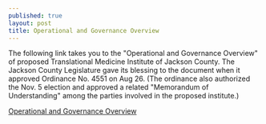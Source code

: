 ```yaml
---
published: true
layout: post
title: Operational and Governance Overview
---
```


The following link takes you to the "Operational and Governance Overview" of proposed Translational Medicine Institute of Jackson County. The Jackson County Legislature gave its blessing to the document when it approved Ordinance No. 4551 on Aug 26. (The ordinance also authorized the Nov. 5 election and approved a related "Memorandum of Understanding" among the parties involved in the proposed institute.)  

[Operational and Governance Overview](https://jacksonco.legistar.com/View.ashx?M=F&ID=2608523&GUID=204BBA4F-4E1C-47D3-AE5D-D1B65F0307F1)